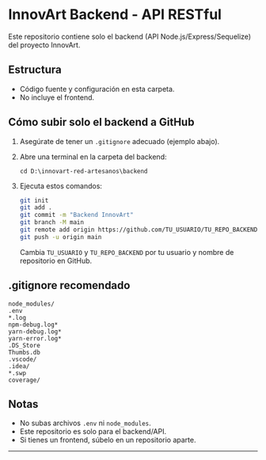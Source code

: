 # InnovArt Backend - API RESTful

Este repositorio contiene solo el backend (API Node.js/Express/Sequelize) del proyecto InnovArt.

## Estructura

- Código fuente y configuración en esta carpeta.
- No incluye el frontend.

## Cómo subir solo el backend a GitHub

1. Asegúrate de tener un `.gitignore` adecuado (ejemplo abajo).
2. Abre una terminal en la carpeta del backend:
   ```
   cd D:\innovart-red-artesanos\backend
   ```
3. Ejecuta estos comandos:

   ```sh
   git init
   git add .
   git commit -m "Backend InnovArt"
   git branch -M main
   git remote add origin https://github.com/TU_USUARIO/TU_REPO_BACKEND.git
   git push -u origin main
   ```

   Cambia `TU_USUARIO` y `TU_REPO_BACKEND` por tu usuario y nombre de repositorio en GitHub.

## .gitignore recomendado

```
node_modules/
.env
*.log
npm-debug.log*
yarn-debug.log*
yarn-error.log*
.DS_Store
Thumbs.db
.vscode/
.idea/
*.swp
coverage/
```

## Notas

- No subas archivos `.env` ni `node_modules`.
- Este repositorio es solo para el backend/API.
- Si tienes un frontend, súbelo en un repositorio aparte.

---
